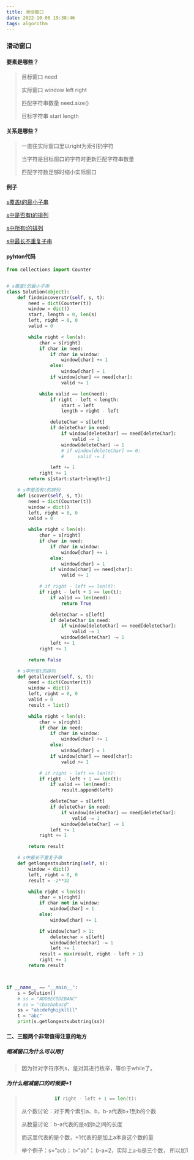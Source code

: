 ```yaml
---
title: 滑动窗口
date: 2022-10-08 19:38:46
tags: algorithm
---
```


### 滑动窗口

#### 要素是哪些？

> 目标窗口  need
>
> 实际窗口 window left right
>
> 匹配字符串数量 need.size()
>
> 目标字符串 start length

#### 关系是哪些？

> 一直往实际窗口里以right为索引扔字符
>
> 当字符是目标窗口的字符时更新匹配字符串数量
>
> 匹配字符数足够时缩小实际窗口

#### 例子

[s覆盖t的最小子串](https://leetcode.cn/problems/minimum-window-substring/)

[s中是否有t的排列](https://leetcode.cn/problems/permutation-in-string/)

[s中所有t的排列](https://leetcode.cn/problems/find-all-anagrams-in-a-string/)

[s中最长不重复子串](https://leetcode.cn/problems/longest-substring-without-repeating-characters/)

#### pyhton代码

```python
from collections import Counter


# s覆盖t的最小子串
class Solution(object):
    def findmincoverstr(self, s, t):
        need = dict(Counter(t))
        window = dict()
        start, length = 0, len(s)
        left, right = 0, 0
        valid = 0

        while right < len(s):
            char = s[right]
            if char in need:
                if char in window:
                    window[char] += 1
                else:
                    window[char] = 1
                if window[char] == need[char]:
                    valid += 1

            while valid == len(need):
                if right - left < length:
                    start = left
                    length = right - left

                deleteChar = s[left]
                if deleteChar in need:
                    if window[deleteChar] == need[deleteChar]:
                        valid -= 1
                    window[deleteChar] -= 1
                    # if window[deleteChar] == 0:
                    #     valid -= 1

                left += 1
            right += 1
        return s[start:start+length+1]

    # s中是否有t的排列
    def iscover(self, s, t):
        need = dict(Counter(t))
        window = dict()
        left, right = 0, 0
        valid = 0

        while right < len(s):
            char = s[right]
            if char in need:
                if char in window:
                    window[char] += 1
                else:
                    window[char] = 1
                if window[char] == need[char]:
                    valid += 1

            # if right - left == len(t):
            if right - left + 1 == len(t):
                if valid == len(need):
                    return True

                deleteChar = s[left]
                if deleteChar in need:
                    if window[deleteChar] == need[deleteChar]:
                        valid -= 1
                    window[deleteChar] -= 1
                left += 1
            right += 1

        return False

    # s中所有t的排列
    def getallcover(self, s, t):
        need = dict(Counter(t))
        window = dict()
        left, right = 0, 0
        valid = 0
        result = list()

        while right < len(s):
            char = s[right]
            if char in need:
                if char in window:
                    window[char] += 1
                else:
                    window[char] = 1
                if window[char] == need[char]:
                    valid += 1

            # if right - left == len(t):
            if right - left + 1 == len(t):
                if valid == len(need):
                    result.append(left)

                deleteChar = s[left]
                if deleteChar in need:
                    if window[deleteChar] == need[deleteChar]:
                        valid -= 1
                    window[deleteChar] -= 1
                left += 1
            right += 1

        return result

    # s中最长不重复子串
    def getlongestsubstring(self, s):
        window = dict()
        left, right = 0, 0
        result = -2**32

        while right < len(s):
            char = s[right]
            if char not in window:
                window[char] = 1
            else:
                window[char] += 1

            if window[char] > 1:
                deletechar = s[left]
                window[deletechar] -= 1
                left += 1
            result = max(result, right - left + 1)
            right += 1
        return result



if __name__ == "__main__":
    s = Solution()
    # ss = "ADOBECODEBANC"
    # ss = "cbaebabacd"
    ss = "abcdefghijkllll"
    t = "abc"
    print(s.getlongestsubstring(ss))


```

#### 二、三题两个非常值得注意的地方

##### 缩减窗口为什么可以用if

> 因为针对字符序列s，是对其进行枚举，等价于while了。

##### 为什么缩减窗口的时候要+1

> ```python
>             if right - left + 1 == len(t):
> ```
>
> 从个数讨论：对于两个索引a、b，b-a代表b+1到b的个数
>
> 从数量讨论：b-a代表的是a到b之间的长度
>
> 而这里代表的是个数，+1代表的是加上a本身这个数的量
>
> 举个例子：s=”acb； t=“ab”； b-a=2，实际上a-b是三个数， 所以加1
>
>


